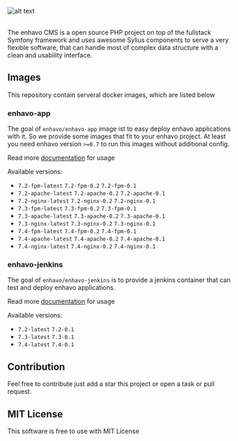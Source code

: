 ![alt text](enhavo.svg "enhavo")
<br/>
<br/>

The enhavo CMS is a open source PHP project on top of the fullstack Symfony framework and uses awesome Sylius components to serve a very flexible software, that can handle most of complex data structure with a clean and usability interface.

Images
------

This repository contain serveral docker images, which are listed below

### enhavo-app

The goal of ``enhavo/enhavo-app`` image ist to easy deploy enhavo applications with it.
So we provide some images that fit to your enhavo project. At least you need enhavo version `>=0.7` to run 
this images without additional config.

Read more [documentation](./images/enhavo-app/usage.md) for usage

Available versions:

- `7.2-fpm-latest` `7.2-fpm-0.2` `7.2-fpm-0.1`
- `7.2-apache-latest` `7.2-apache-0.2` `7.2-apache-0.1`
- `7.2-nginx-latest` `7.2-nginx-0.2` `7.2-nginx-0.1`
- `7.3-fpm-latest` `7.3-fpm-0.2` `7.3-fpm-0.1`
- `7.3-apache-latest` `7.3-apache-0.2` `7.3-apache-0.1`
- `7.3-nginx-latest` `7.3-nginx-0.2` `7.3-nginx-0.1`
- `7.4-fpm-latest` `7.4-fpm-0.2` `7.4-fpm-0.1`
- `7.4-apache-latest` `7.4-apache-0.2` `7.4-apache-0.1`
- `7.4-nginx-latest` `7.4-nginx-0.2` `7.4-nginx-0.1`


### enhavo-jenkins

The goal of ``enhavo/enhavo-jenkins`` is to provide a jenkins container that can test and deploy enhavo applications.

Read more [documentation](./images/enhavo-jenkins/usage.md) for usage

Available versions:

- `7.2-latest` `7.2-0.1`
- `7.3-latest` `7.3-0.1`
- `7.4-latest` `7.4-0.1`


Contribution
------------

Feel free to contribute just add a star this project or open a task or pull request.

MIT License
-----------

This software is free to use with MIT License